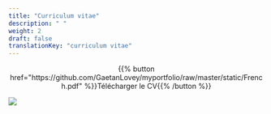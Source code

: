```yaml
---
title: "Curriculum vitae"
description: " "
weight: 2
draft: false
translationKey: "curriculum vitae"
---
```


<div align="center">
    {{% button href="https://github.com/GaetanLovey/myportfolio/raw/master/static/French.pdf" %}}Télécharger le CV{{% /button %}}
</div>

![](/French.png)
